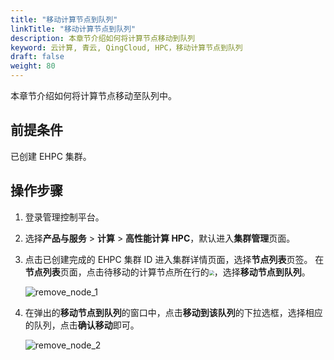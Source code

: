 ```yaml
---
title: "移动计算节点到队列"
linkTitle: "移动计算节点到队列"
description: 本章节介绍如何将计算节点移动到队列
keyword: 云计算, 青云, QingCloud, HPC，移动计算节点到队列
draft: false
weight: 80
---
```


本章节介绍如何将计算节点移动至队列中。

## 前提条件

已创建 EHPC 集群。

## 操作步骤

1. 登录管理控制平台。

2. 选择**产品与服务** > **计算** > **高性能计算 HPC**，默认进入**集群管理**页面。


3. 点击已创建完成的 EHPC 集群 ID 进入集群详情页面，选择**节点列表**页签。 在**节点列表**页面，点击待移动的计算节点所在行的<img src="../../../_images/more_operation.png" style="zoom:50%;" />，选择**移动节点到队列**。

   ![remove_node_1](../../../_images/remove_node_1.png)

4. 在弹出的**移动节点到队列**的窗口中，点击**移动到该队列**的下拉选框，选择相应的队列，点击**确认移动**即可。

   ![remove_node_2](../../../_images/remove_node_2.png)




